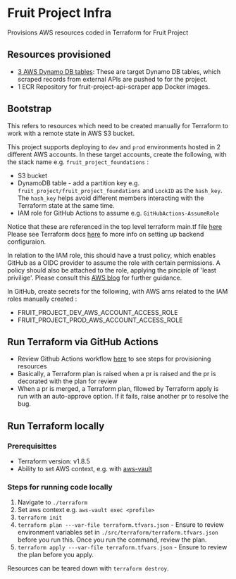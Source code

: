 # Fruit Project Infra

Provisions AWS resources coded in Terraform for Fruit Project

## Resources provisioned

- [3 AWS Dynamo DB tables](./terraform/modules/dynamo_db/main.tf): These are target Dynamo DB tables, which scraped records from external APIs are pushed to for the project.
- 1 ECR Repository for fruit-project-api-scraper app Docker images.

## Bootstrap

This refers to resources which need to be created manually for Terraform to work with a remote state in AWS S3 bucket.

This project supports deploying to `dev` and `prod` environments hosted in 2 different AWS accounts. In these target accounts, create the following, with the stack name e.g. `fruit_project_foundations` :

- S3 bucket
- DynamoDB table - add a partition key e.g. `fruit_project/fruit_project_foundations` and `LockID` as the `hash_key`. The `hash_key` helps avoid different members interacting with the Terraform state at the same time.
- IAM role for GitHub Actions to assume e.g. `GitHubActions-AssumeRole`

Notice that these are referenced in the top level terraform main.tf file [here](./terraform/main.tf)
Please see Terraform docs [here](https://developer.hashicorp.com/terraform/language/settings/backends/configuration) fo more info on setting up backend configuraion.

In relation to the IAM role, this should have a trust policy, which enables GitHub as a OIDC provider to assume the role with certain permissions. A policy should also be attached to the role, applying the pinciple of 'least privilige'. Please consult this [AWS blog](https://aws.amazon.com/blogs/security/use-iam-roles-to-connect-github-actions-to-actions-in-aws/) for further guidance.

In GitHub, create secrets for the following, with AWS arns related to the IAM roles manually created :

- FRUIT_PROJECT_DEV_AWS_ACCOUNT_ACCESS_ROLE
- FRUIT_PROJECT_PROD_AWS_ACCOUNT_ACCESS_ROLE

## Run Terraform via GitHub Actions

- Review Github Actions workflow [here](.github/workflows/main_workflow.yml) to see steps for provisioning resources
- Basically, a Terraform plan is raised when a pr is raised and the pr is decorated with the plan for review
- When a pr is merged, a Terraform plan, fllowed by Terraform apply is run with an auto-approve option. If it fails, raise another pr to resolve the bug.

## Run Terraform locally

### Prerequisittes

- Terraform version: v1.8.5
- Ability to set AWS context, e.g. with [aws-vault](https://github.com/99designs/aws-vault)

### Steps for running code locally

1. Navigate to `./terraform`
2. Set aws context e.g. `aws-vault exec <profile>`
3. `terraform init`
4. `terraform plan ---var-file terraform.tfvars.json` - Ensure to review environment variables set in `./src/terraform/terraform.tfvars.json` before you run this. Once you run the command, review the plan.
5. `terraform apply ---var-file terraform.tfvars.json` - Ensure to review the plan before you apply.

Resources can be teared down with `terraform destroy`.
